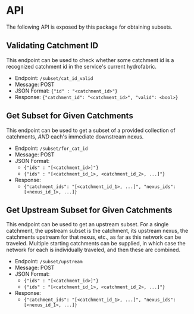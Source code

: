 # API

The following API is exposed by this package for obtaining subsets.

## Validating Catchment ID

This endpoint can be used to check whether some catchment id is a recognized catchment id in the service's current hydrofabric.

* Endpoint: `/subset/cat_id_valid`
* Message: POST
* JSON Format: `{"id" : "<catchment_id>"}`
* Response: `{"catchment_id": "<catchment_id>", "valid": <bool>}`

## Get Subset for Given Catchments

This endpoint can be used to get a subset of a provided collection of catchments, _AND_ each's immediate downstream nexus.

* Endpoint: `/subset/for_cat_id`
* Message: POST
* JSON Format:
  * `{"ids" : "[<catchment_id>]"}`
  * `{"ids" : "[<catchment_id_1>, <catchment_id_2>, ...]"}`
* Response:
  * `{"catchment_ids": "[<catchment_id_1>, ...]", "nexus_ids": [<nexus_id_1>, ...]}`

## Get Upstream Subset for Given Catchments

This endpoint can be used to get an upstream subset.  For a single catchment, the upstream subset is the catchment, its upstream nexus, the catchments upstream for that nexus, etc., as far as this network can be traveled.  Multiple starting catchments can be supplied, in which case the network for each is individually traveled, and then these are combined.

* Endpoint: `/subset/upstream`
* Message: POST
* JSON Format:
    * `{"ids" : "[<catchment_id>]"}`
    * `{"ids" : "[<catchment_id_1>, <catchment_id_2>, ...]"}`
* Response:
    * `{"catchment_ids": "[<catchment_id_1>, ...]", "nexus_ids": [<nexus_id_1>, ...]}`
